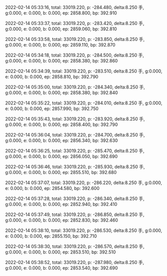 2022-02-14 05:33:16, total: 33019.220, p: -284.480, delta:8.250 手, g:0.000, e: 0.000, b: 0.000, ep: 2858.800, bp: 392.910

2022-02-14 05:33:37, total: 33019.220, p: -283.420, delta:8.250 手, g:0.000, e: 0.000, b: 0.000, ep: 2859.060, bp: 392.810

2022-02-14 05:33:58, total: 33019.220, p: -283.850, delta:8.250 手, g:0.000, e: 0.000, b: 0.000, ep: 2859.110, bp: 392.870

2022-02-14 05:34:18, total: 33019.220, p: -284.500, delta:8.250 手, g:0.000, e: 0.000, b: 0.000, ep: 2858.380, bp: 392.860

2022-02-14 05:34:39, total: 33019.220, p: -283.510, delta:8.250 手, g:0.000, e: 0.000, b: 0.000, ep: 2858.810, bp: 392.790

2022-02-14 05:35:00, total: 33019.220, p: -284.340, delta:8.250 手, g:0.000, e: 0.000, b: 0.000, ep: 2858.380, bp: 392.840

2022-02-14 05:35:22, total: 33019.220, p: -284.010, delta:8.250 手, g:0.000, e: 0.000, b: 0.000, ep: 2857.990, bp: 392.750

2022-02-14 05:35:43, total: 33019.220, p: -283.920, delta:8.250 手, g:0.000, e: 0.000, b: 0.000, ep: 2858.400, bp: 392.790

2022-02-14 05:36:04, total: 33019.220, p: -284.700, delta:8.250 手, g:0.000, e: 0.000, b: 0.000, ep: 2856.340, bp: 392.630

2022-02-14 05:36:25, total: 33019.220, p: -285.470, delta:8.250 手, g:0.000, e: 0.000, b: 0.000, ep: 2856.050, bp: 392.690

2022-02-14 05:36:46, total: 33019.220, p: -285.930, delta:8.250 手, g:0.000, e: 0.000, b: 0.000, ep: 2855.510, bp: 392.680

2022-02-14 05:37:07, total: 33019.220, p: -286.220, delta:8.250 手, g:0.000, e: 0.000, b: 0.000, ep: 2854.580, bp: 392.600

2022-02-14 05:37:28, total: 33019.220, p: -286.340, delta:8.250 手, g:0.000, e: 0.000, b: 0.000, ep: 2852.940, bp: 392.410

2022-02-14 05:37:49, total: 33019.220, p: -286.850, delta:8.250 手, g:0.000, e: 0.000, b: 0.000, ep: 2852.830, bp: 392.460

2022-02-14 05:38:10, total: 33019.220, p: -286.530, delta:8.250 手, g:0.000, e: 0.000, b: 0.000, ep: 2855.150, bp: 392.710

2022-02-14 05:38:30, total: 33019.220, p: -286.570, delta:8.250 手, g:0.000, e: 0.000, b: 0.000, ep: 2853.510, bp: 392.510

2022-02-14 05:38:52, total: 33019.220, p: -287.980, delta:8.250 手, g:0.000, e: 0.000, b: 0.000, ep: 2853.540, bp: 392.690